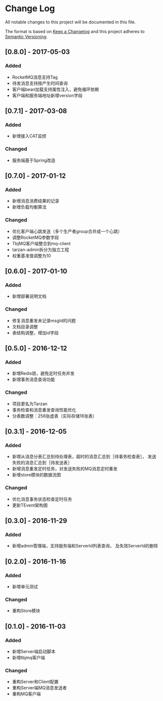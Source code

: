 # Change Log
All notable changes to this project will be documented in this file.

The format is based on [Keep a Changelog](http://keepachangelog.com/)
and this project adheres to [Semantic Versioning](http://semver.org/).

## [0.8.0] - 2017-05-03
### Added
- RocketMQ消息支持Tag
- 待发消息支持按产生时间查询
- 客户端bean加载支持属性注入，避免循环依赖
- 客户端和服务端地址新增version字段

## [0.7.1] - 2017-03-08
### Added
- 新增接入CAT监控

### Changed
- 服务端基于Spring改造

## [0.7.0] - 2017-01-12
### Added
- 新增消息消费结果的记录
- 新增负载均衡算法

### Changed
- 优化客户端心跳发送（多个生产者group合并成一个心跳）
- 调整RocketMQ参数字段
- TbjMQ客户端整合到mq-client
- tarzan-admin拆分为独立工程
- 权重基准值调整为10

## [0.6.0] - 2017-01-10
### Added
- 新增部署说明文档

### Changed
- 修复消息重发未记录msgId的问题
- 文档目录调整
- 表结构调整，增加id字段

## [0.5.0] - 2016-12-12
### Added
- 新增Redis锁，避免定时任务并发
- 新增事务消息查询功能

### Changed
- 项目更名为Tarzan
- 事务检查和消息重发查询性能优化
- 分表数调整：256张虚表（实际存储16张表）

## [0.3.1] - 2016-12-05
### Added
- 新增从消息分表汇总到待处理表，超时的消息汇总到［待事务检查表］，
发送失败的消息汇总到［待发送表］
- 新增消息重发定时任务，对发送失败的MQ消息定时重发
- 新增store模块的数据流图

### Changed
- 优化消息事务状态检查定时任务
- 更新TEvent架构图

## [0.3.0] - 2016-11-29
### Added
- 新增admin管理端，支持服务端和ServerId列表查询，
及失效ServerId的删除

## [0.2.0] - 2016-11-16
### Added
- 新增单元测试

### Changed
- 重构Store模块

## [0.1.0] - 2016-11-03
### Added
- 新增Server端启动脚本
- 新增tbjmq客户端

### Changed
- 重构Server和Client配置
- 重构Server端MQ消息发送者
- 重构MQ客户端